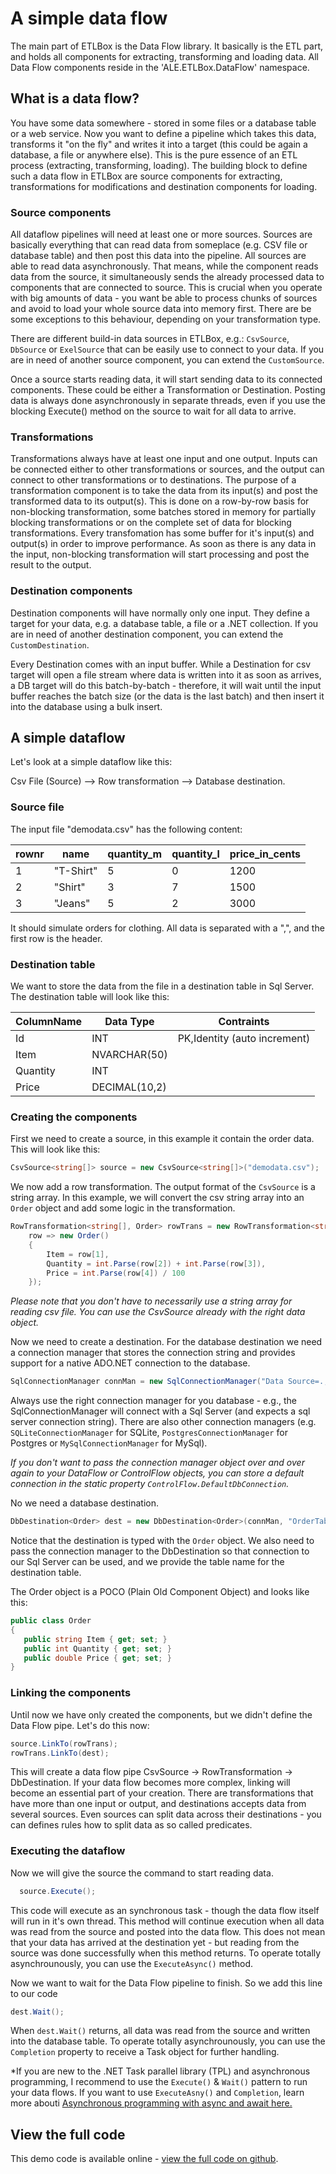 ﻿# A simple data flow

The main part of ETLBox is the Data Flow library. It basically is the ETL part, and holds all components
for extracting, transforming and loading data.  All Data Flow components reside in the 'ALE.ETLBox.DataFlow' namespace.

## What is a data flow?

You have some data somewhere - stored in some files or a database table or a web service. 
Now you want to define a pipeline which takes this data, transforms it "on the fly" and writes it into a target 
(this could be again a database, a file or anywhere else). 
This is the pure essence of an ETL process (extracting, transforming, loading).
The building block to define such a data flow in ETLBox are source components for extracting, transformations for modifications
and destination components for loading.

### Source components

All dataflow pipelines will need at least one or more sources. Sources are basically everything that can read data from someplace 
(e.g. CSV file or database table) and then post this data into the pipeline. All sources are able to read data asynchronously. 
That means, while the component reads data from the source, it simultaneously sends the already processed data to components that are connected to source.
This is crucial when you operate with big amounts of data - you want be able to process chunks of sources and avoid to load your whole source data into memory first. 
There are be some exceptions to this behaviour, depending on your transformation type. 

There are different build-in data sources in ETLBox, e.g.: `CsvSource`, `DbSource` or `ExelSource` that can be easily use to connect to your data. 
If you are in need of another source component, you can extend the `CustomSource`. 

Once a source starts reading data, it will start sending data to its connected components. These could be either a Transformation or Destination.
Posting data is always done asynchronously in separate threads, even if you use the blocking Execute() method on the source to wait for all data to arrive.  

### Transformations

Transformations always have at least one input and one output. Inputs can be connected either to other transformations or 
sources, and the output can connect to other transformations or to destinations. 
The purpose of a transformation component is to take the data from its input(s) and post the transformed data to its output(s). 
This is done on a row-by-row basis for non-blocking transformation, some batches stored in memory for partially blocking transformations 
or on the complete set of data for blocking transformations.
Every transfomation has some buffer for it's input(s) and output(s) in order to improve performance. 
As soon as there is any data in the input, non-blocking transformation will start processing and post the result to the output. 

### Destination components 

Destination components will have normally only one input. They define a target for your data, e.g. a database table, a file or a .NET collection.
If you are in need of another destination component, you can extend the `CustomDestination`.

Every Destination comes with an input buffer. While a Destination for csv target will open a file stream where data is written into it as soon as arrives, 
a DB target will do this batch-by-batch - therefore,  it will wait until the input buffer reaches the batch size (or the data is the last batch) and then insert 
it into the database using a bulk insert. 

## A simple dataflow

Let's look at a simple dataflow like this:

Csv File (Source) --> Row transformation --> Database destination.

### Source file

The input file "demodata.csv"  has the following content:

rownr|name|quantity_m|quantity_l|price_in_cents
-----|----|----------|----------|--------------
1|"T-Shirt"|5|0|1200
2|"Shirt"|3|7|1500
3|"Jeans"|5|2|3000

It should simulate orders for clothing. All data is separated with a ",", and the first row is the header. 

### Destination table

We want to store the data from the file in a destination table in Sql Server. 
The destination table will look like this:

ColumnName|Data Type|Contraints
----------|---------|----------
Id|INT|PK,Identity (auto increment)
Item|NVARCHAR(50)|
Quantity|INT|
Price|DECIMAL(10,2)|

### Creating the components 

First we need to create a source, in this example it contain the order data. This will look like this:

```C#
CsvSource<string[]> source = new CsvSource<string[]>("demodata.csv");
```

We now add a row transformation. The output format of the `CsvSource` is a string array. In this example, 
we will convert the csv string array into an `Order` object and add some logic in the transformation.

```C#
RowTransformation<string[], Order> rowTrans = new RowTransformation<string[], Order>(
    row => new Order()
    {
        Item = row[1],
        Quantity = int.Parse(row[2]) + int.Parse(row[3]),
        Price = int.Parse(row[4]) / 100
    });
```

*Please note that you don't have to necessarily use a string array for reading csv file. You can use the CsvSource
already with the right data object.*

Now we need to create a destination. For the database destination we need a connection manager that stores
the connection string and provides support for a native ADO.NET connection to the database.

```C#
SqlConnectionManager connMan = new SqlConnectionManager("Data Source=.;Initial Catalog=demo;Integrated Security=false;User=sa;password=reallyStrongPwd123");
```

Always use the right connection manager for you database - e.g., the SqlConnectionManager will connect with 
a Sql Server (and expects a sql server connection string). There are also other connection managers
(e.g. `SQLiteConnectionManager` for SQLite, `PostgresConnectionManager` for Postgres or `MySqlConnectionManager`
for MySql).

*If you don't want to pass the connection manager object over and over again to your DataFlow or ControlFlow objects,
you can store a default connection in the static property `ControlFlow.DefaultDbConnection`.*

No we need a database destination.

```C#
DbDestination<Order> dest = new DbDestination<Order>(connMan, "OrderTable");
```

Notice that the destination is typed with the `Order` object. 
We also need to pass the connection manager to the DbDestination so that connection to our Sql Server can be used, 
and we provide the table name for the destination table. 

The Order object is a POCO (Plain Old Component Object) and looks like this:

 ```C#
public class Order
{
    public string Item { get; set; }
    public int Quantity { get; set; }
    public double Price { get; set; }
}
```

### Linking the components

Until now we have only created the components, but we didn't define the Data Flow pipe. Let's do this now:

```C#
source.LinkTo(rowTrans);
rowTrans.LinkTo(dest);
```

This will create a data  flow pipe CsvSource -> RowTransformation -> DbDestination. If your data flow becomes more complex, linking will 
become an essential part of your creation. There are transformations that have more than one input or output, and destinations accepts data from 
several sources. Even sources can split data across their destinations - you can defines rules how to split data as so called predicates. 

### Executing the dataflow

Now we will give the source the command to start reading data. 

```C#
  source.Execute();
``` 

This code will execute as an synchronous task - though the data flow itself will run in it's own thread.
This method will continue execution when all data was read from the source and posted into the data flow. This does not mean that your data has arrived at the destination
yet - but reading from the source was done successfully when this method returns. To operate totally asynchrounously, you can use the `ExecuteAsync()` method. 


Now we want to wait for the Data Flow pipeline to finish. So we add this line to our code

```C#
dest.Wait();
```

When `dest.Wait()` returns, all data was read from the source and written into the database table.  To operate totally asynchrounously, you can use the `Completion` property to 
receive a Task object for further handling. 

*If you are new to the .NET Task parallel library (TPL) and asynchronous programming, I recommend to use the `Execute()` & `Wait()` pattern to run your data flows. 
If you want to use `ExecuteAsny()` and `Completion`, learn more abouti [Asynchronous programming with async and await here.](https://docs.microsoft.com/en-us/dotnet/csharp/programming-guide/concepts/async/)

## View the full code

This demo code is available online - [view the full code on github](https://github.com/roadrunnerlenny/etlboxdemo/tree/master/SimpeFlow).
